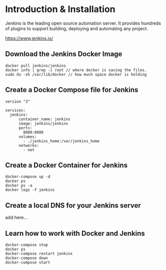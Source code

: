 # Introduction & Installation

Jenkins is the leading open source automation server. It provides hundreds of plugins to support building, deploying and automating any project. 

https://www.jenkins.io/


## Download the Jenkins Docker Image

```shell
docker pull jenkins/jenkins
docker info | grep -i root // where docker is saving the files.
sudo du -sh /var/lib/docker // how much space docker is holding
```

## Create a Docker Compose file for Jenkins

```shell
version "3"

services:
  jenkins: 
      container_name: jenkins
      image: jenkins/jenkins
      ports:
        8080:8080
      volumes:
        - ./jenkins_home:/var/jenkins_home
      networks:
        - net
```

## Create a Docker Container for Jenkins

```shell
docker-compose up -d 
docker ps
docker ps -a
docker logs -f jenkins
```

## Create a local DNS for your Jenkins server

add here...

## Learn how to work with Docker and Jenkins

```shell
docker-compose stop
docker ps
docker-compose restart jenkins
docker-compose down
docker-compose start
```

